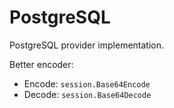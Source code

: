 # PostgreSQL

PostgreSQL provider implementation.

Better encoder:

- Encode: `session.Base64Encode`
- Decode: `session.Base64Decode`
